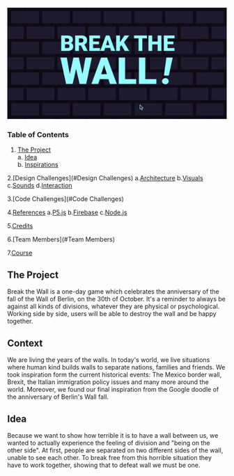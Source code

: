 
<p align="center">
<img src="https://github.com/drawwithcode/2019-group-08-1/blob/master/images/cover.gif"
 </p>

### Table of Contents

1. [The Project](#the-project) <br>
  a. [Idea](#idea) <br>
  b. [Inspirations](#inspirations) <br>

2.[Design Challenges](#Design Challenges)
  a.[Architecture](#Architecture)
  b.[Visuals](#Visuals)
  c.[Sounds](#Sounds)
  d.[Interaction](#Interaction)

3.[Code Challenges](#Code Challenges)

4.[References](#References)
  a.[P5.js](#P5.js)
  b.[Firebase](#Firebase)
  c.[Node.js](#Node.js)

5.[Credits](#Credits)

6.[Team Members](#Team Members)

7.[Course](#Course)


## The Project
Break the Wall is a one-day game which celebrates the anniversary of the fall of the Wall of Berlin, on the 30th of October. It's a reminder to always be against all kinds of divisions, whatever they are physical or psychological. Working side by side, users will be able to destroy the wall and be happy together.

## Context
We are living the years of the walls. In today's world, we live situations where human kind builds walls to separate nations,  families and friends. We took inspiration form the current historical events: The Mexico border wall, Brexit, the Italian immigration policy issues and many more around the world. Moreover, we found our final inspiration from the Google doodle of the anniversary of Berlin's Wall fall.

## Idea
Because we want to show how terrible it is to have a wall between us, we wanted to actually experience the feeling of division and "being on the other side". At first, people are separated on two different sides of the wall, unable to see each other. To break free from this horrible situation they have to work together, showing that to defeat wall we must be one.

